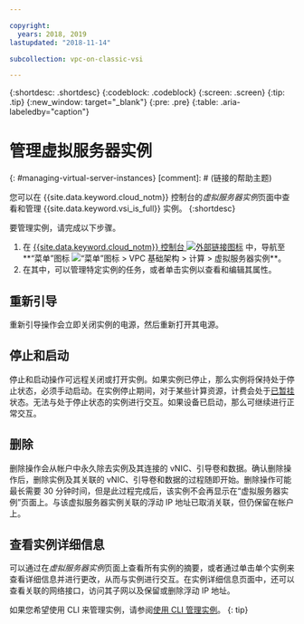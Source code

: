 ```yaml
---

copyright:
  years: 2018, 2019
lastupdated: "2018-11-14"

subcollection: vpc-on-classic-vsi

---
```


{:shortdesc: .shortdesc}
{:codeblock: .codeblock}
{:screen: .screen}
{:tip: .tip}
{:new_window: target="_blank"}
{:pre: .pre}
{:table: .aria-labeledby="caption"}

# 管理虚拟服务器实例
{: #managing-virtual-server-instances}
[comment]: # (链接的帮助主题)

您可以在 {{site.data.keyword.cloud_notm}} 控制台的*虚拟服务器实例*页面中查看和管理 {{site.data.keyword.vsi_is_full}} 实例。
{:shortdesc}

要管理实例，请完成以下步骤。
1. 在 [{{site.data.keyword.cloud_notm}} 控制台 ![外部链接图标](../icons/launch-glyph.svg "外部链接图标")](https://console.cloud.ibm.com/vpc) 中，导航至**“菜单”图标 ![“菜单”图标](../icons/icon_hamburger.svg) > VPC 基础架构 > 计算 > 虚拟服务器实例**。
2. 在其中，可以管理特定实例的任务，或者单击实例以查看和编辑其属性。

## 重新引导

重新引导操作会立即关闭实例的电源，然后重新打开其电源。

## 停止和启动

停止和启动操作可远程关闭或打开实例。如果实例已停止，那么实例将保持处于停止状态，必须手动启动。在实例停止期间，对于某些计算资源，计费会处于[已暂挂](/docs/vpc-on-classic?topic=vpc-on-classic-pricing-for-virtual-servers-for-vpc#suspend-billing)状态。无法与处于停止状态的实例进行交互。如果设备已启动，那么可继续进行正常交互。

## 删除

删除操作会从帐户中永久除去实例及其连接的 vNIC、引导卷和数据。确认删除操作后，删除实例及其关联的 vNIC、引导卷和数据的过程随即开始。删除操作可能最长需要 30 分钟时间，但是此过程完成后，该实例不会再显示在“虚拟服务器实例”页面上。与该虚拟服务器实例关联的浮动 IP 地址已取消关联，但仍保留在帐户上。

## 查看实例详细信息
可以通过在*虚拟服务器实例*页面上查看所有实例的摘要，或者通过单击单个实例来查看详细信息并进行更改，从而与实例进行交互。在实例详细信息页面中，还可以查看关联的网络接口，访问其子网以及保留或删除浮动 IP 地址。

如果您希望使用 CLI 来管理实例，请参阅[使用 CLI 管理实例](/docs/vpc-on-classic-vsi?topic=vpc-on-classic-vsi-managing-virtual-servers-cli#managing-virtual-servers-cli)。
{: tip}
